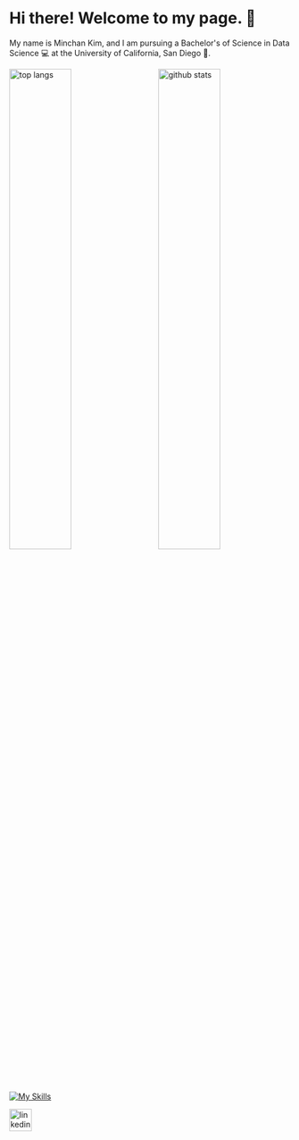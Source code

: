 # Hi there! Welcome to my page. 👋
My name is Minchan Kim, and I am pursuing a Bachelor's of Science in Data Science 💻 at the University of California, San Diego 🔱.

<img alt='top langs' align='left' width='47%' src='https://github-readme-stats.vercel.app/api/top-langs/?username=m1nce&theme=transparent&hide_progress=true'/>
<img alt='github stats' align='right' width='47%' src='https://github-readme-stats.vercel.app/api?username=m1nce&show_icons=true&theme=transparent&hide_rank=true'/>
<br>

[![My Skills](https://skillicons.dev/icons?i=py,sqlite,java,html,css,js)](https://skillicons.dev)

[<img src='https://cdn.jsdelivr.net/npm/simple-icons@3.0.1/icons/linkedin.svg' alt='linkedin' height='40'>](https://www.linkedin.com/in/minchankim/)  
